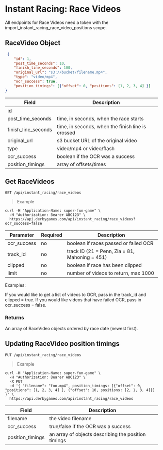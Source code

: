 # Instant Racing: Race Videos

<aside class="notice">
All endpoints for Race Videos need a token with the import_instant_racing_race_video_positions scope.
</aside>

## RaceVideo Object

```json
 {
    "id": 1,
    "post_time_seconds": 10,
    "finish_line_seconds": 100,
    "original_url": "s3://bucket/filename.mp4",
    "type": "video/mp4",
    "ocr_success": true,
    "position_timings": [{"offset": 0, "positions": [1, 2, 3, 4] }]
}
```

Field | Description
----- | -----------
id |
post_time_seconds | time, in seconds, when the race starts
finish_line_seconds | time, in seconds, when the finish line is crossed
original_url | s3 bucket URL of the original video
type | video/mp4 or video/flash
ocr_success | boolean if the OCR was a success
position_timings | array of offsets/times


## Get RaceVideos

`GET /api/instant_racing/race_videos`

> Example

```curl
curl -H "Application-Name: super-fun-game" \
  -H "Authorization: Bearer ABC123" \
  https://api.derbygames.com/api/instant_racing/race_videos?ocr_success=false
```

Paramater | Required | Description
----- | ----------- | ----------
ocr_success | no | boolean if races passed or failed OCR
track_id | no | track ID (21 = Penn, Zia = 81, Mahoning = 451)
clipped | no | boolean if race has been clipped
limit | no | number of videos to return, max 1000

Examples: 

If you would like to get a list of videos to OCR, pass in the track_id and clipped = true. 
If you would like videos that have failed OCR, pass in ocr_success = false.

### Returns

An array of RaceVideo objects ordered by race date (newest first).

## Updating RaceVideo position timings

`PUT /api/instant_racing/race_videos`

> Example

```curl
curl -H "Application-Name: super-fun-game" \
  -H "Authorization: Bearer ABC123" \
  -X PUT
  -d '{ "filename": "foo.mp4", position_timings: [{"offset": 0, "positions": [1, 2, 3, 4] }, {"offset": 10, positions: [2, 1, 3, 4]}]  }' \
  https://api.derbygames.com/api/instant_racing/race_videos
```

Field | Description
----- | -----------
filename | the video filename
ocr_success | true/false if the OCR was a success
position_timings | an array of objects describing the position timings
